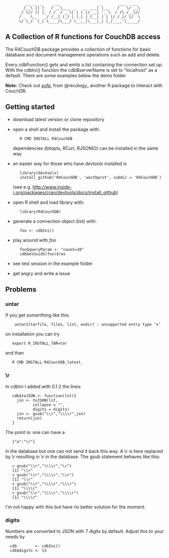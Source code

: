 ```
         __ _  _     ___                 _        ___  ___ 
        /__\ || |   / __\___  _   _  ___| |__    /   \/ __\
       / \// || |_ / /  / _ \| | | |/ __| '_ \  / /\ /__\//
      / _  \__   _/ /__| (_) | |_| | (__| | | |/ /_// \/  \
      \/ \_/  |_| \____/\___/ \__,_|\___|_| |_/___,'\_____/
```

## A Collection of R functions for CouchDB access

The R4CouchDB package provides a collection of functions for
basic database and document management operations such as add  and
delete. 

Every cdbFunction() gets and emits a list containing the
connection set up.
With the cdbIni() function the cdb$serverName is set to
"localhost" as a default. 
There are some examples below the demo folder.

**Note:** Check out [*sofa*](https://github.com/SChamberlain/sofa), from
@recology_  another R package to interact with CouchDB.  


## Getting started

* download latest version or clone repository
* open a shell and install the package with:
      
         R CMD INSTALL R4CouchDB
  
  dependencies (bitopts, RCurl, RJSONIO) can be 
  installed in the same way

* an easier way for those who have _devtools_ installed is 
  
         library(devtools)
         install_github('R4CouchDB', 'wactbprot', subdir = 'R4CouchDB')
  
  (see e.g. http://www.inside-r.org/packages/cran/devtools/docs/install_github)

* open R shell and load library with:

         library(R4CouchDB)

* generate a connection object (list) with:

         foo <- cdbIni()

* play around with _foo_

         foo$queryParam <- "count=10"
         cdbGetUuidS(foo)$res

* see test session in the example folder

* get angry and write a issue

## Problems

### untar

If you get somenthing like this:

        untar2(tarfile, files, list, exdir) : unsupported entry type ‘x’

on installation you can try

       export R_INSTALL_TAR=tar

and than

       R CMD INSTALL R4CouchDB_latest_

### \r

In cdbIni I added with 0.1.2 the lines:

       cdb$toJSON <- function(lst){
         jsn <- toJSON(lst, 
			    collapse = "",
				digits = digits)
         jsn <- gsub("\\r","\\\\r",jsn)
         return(jsn)
       }

 The point is: one can have a 

       {"a":"\r"} 

in the database but one can not send it back
this way. A \r is here replaced by \\r
resulting in \r in the database. 
The gsub statement behaves like this:

       > gsub("\\r","\\\\r","\r")
       [1] "\\r"
       > gsub("\\r","\\\\r","\\r")
       [1] "\\r"
       > gsub("\\r","\\\\r","\\\r")
       [1] "\\\\r"
       > gsub("\\r","\\\\r","\\\\r")
       [1] "\\\\r"

I'm not happy 
with this but have no better solution for the moment.


### digits

Numbers are converted to JSON with 7 digits by default. Adjust this to your
needs by


      cdb        <- cdbIni()
      cdb$digits <- 13
